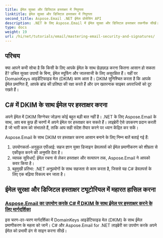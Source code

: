```yaml
---
title: ईमेल सुरक्षा और डिजिटल हस्ताक्षर में निपुणता
linktitle: ईमेल सुरक्षा और डिजिटल हस्ताक्षर में निपुणता
second_title: Aspose.Email .NET ईमेल प्रोसेसिंग API
description: .NET के लिए Aspose.Email में ईमेल सुरक्षा और डिजिटल हस्ताक्षर तकनीक सीखें। C# में DKIM साइनिंग सहित चरण-दर-चरण ट्यूटोरियल देखें।
type: docs
weight: 19
url: /hi/net/tutorials/email/mastering-email-security-and-signatures/
---
```

## परिचय 

क्या आपने कभी सोचा है कि किसी के लिए आपके ईमेल के साथ छेड़छाड़ करना कितना आसान हो सकता है? उचित सुरक्षा उपायों के बिना, ईमेल स्पूफिंग और जालसाजी के लिए असुरक्षित हैं। यहीं पर DomainKeys आइडेंटिफाइड मेल (DKIM) काम आता है। DKIM सुनिश्चित करता है कि आपके ईमेल प्रमाणित हैं, आपके ब्रांड की प्रतिष्ठा की रक्षा करते हैं और उन खतरनाक साइबर अपराधियों को दूर रखते हैं।  

## C# में DKIM के साथ ईमेल पर हस्ताक्षर करना  

अपने ईमेल में DKIM सिग्नेचर जोड़ना कोई बहुत बड़ी बात नहीं है। .NET के लिए Aspose.Email के साथ, आप बस कुछ ही चरणों में अपने ईमेल पर हस्ताक्षर कर सकते हैं। लाइब्रेरी ऐसे उपकरण प्रदान करती है जो भारी काम को संभालते हैं, ताकि आप सही संदेश तैयार करने पर ध्यान केंद्रित कर सकें।  

Aspose.Email के साथ DKIM पर हस्ताक्षर करना आसान बनाने के लिए निम्न बातें बताई गई हैं:  

1. उपयोगकर्ता-अनुकूल एपीआई: सहज ज्ञान युक्त डिजाइन डेवलपर्स को ईमेल प्रमाणीकरण को शीघ्रता से एकीकृत करने की अनुमति देता है।  
2. व्यापक सुविधाएँ: ईमेल रचना से लेकर हस्ताक्षर और सत्यापन तक, Aspose.Email ने आपको कवर किया है।  
3. बहुमुखी प्रतिभा: .NET अनुप्रयोगों के साथ सहजता से काम करता है, जिससे यह C# डेवलपर्स के लिए एक बढ़िया विकल्प बन जाता है।

## ईमेल सुरक्षा और डिजिटल हस्ताक्षर ट्यूटोरियल में महारत हासिल करना
### [Aspose.Email का उपयोग करके C# में DKIM के साथ ईमेल पर हस्ताक्षर करने के लिए मार्गदर्शिका](./guide-to-signing-emails-with-dkim/)
इस चरण-दर-चरण मार्गदर्शिका में DomainKeys आइडेंटिफाइड मेल (DKIM) के साथ ईमेल प्रमाणीकरण के महत्व को जानें। C# और Aspose.Email for .NET लाइब्रेरी का उपयोग करके अपने ईमेल को प्रभावी ढंग से साइन करना सीखें।